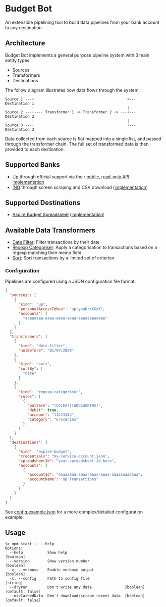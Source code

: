 # Budget Bot

An extensible pipelining tool to build data pipelines from your bank account to any destination.

## Architecture

Budget Bot implements a general purpose pipeline system with 3 main entity types:

- Sources
- Transformers
- Destinations

The follow diagram illustrates how data flows through the system:

```
Source 1 ---+                                          +--- Destination 1
            |                                          |
Source 2 ---+---- Transformer 1 -> Transformer 2 -> ---+--- Destination 2
            |                                          |
Source 3 ---+                                          +--- Destination 3
```

Data collected from each source is flat mapped into a single list, and passed through the transformer chain. The full set of transformed data is then provided to each destination.

## Supported Banks

- [Up](https://up.com.au/) through official support via their [public, read-only API](https://developer.up.com.au) [implementation](src/source/up/)
- [ING](https://www.ing.com.au/) through screen scraping and CSV download ([implementation](src/source/ing/))

## Supported Destinations

- [Aspire Budget Spreadsheet](https://www.aspirebudget.com/) ([implementation](src/destination/aspire/))

## Available Data Transformers

- [Date Filter](src/transformer/date_filter_transformer.ts): Filter transactions by their date
- [Regexp Categoriser](src/transformer/regexp_categoriser_transformer.ts): Apply a categorisation to transactions based on a regexp matching their memo field.
- [Sort](src/transformer/sort_transformer.ts): Sort transactions by a limited set of criterion

### Configuration

Pipelines are configured using a JSON configuration file format:

```json
{
  "sources": [
    {
      "kind": "up",
      "personalAccessToken": "up:yeah:XXXXX",
      "accounts": [
        "aaaaaaaa-aaaa-aaaa-aaaa-aaaaaaaaaaaa"
      ]
    }
  ],
  "transformers": [
    {
      "kind": "date-filter",
      "notBefore": "01/07/2020"
    },
    {
      "kind": "sort",
      "sortBy": [
        "date"
      ]
    },
    {
      "kind": "regexp-categoriser",
      "rules": [
        {
          "pattern": "(COLES)|(WOOLWORTHS)",
          "debit": true,
          "account": "11223344",
          "category": "Groceries"
        }
      ]
    }
  ],
  "destinations": [
    {
      "kind": "aspire-budget",
      "credentials": "my-service-account.json",
      "spreadsheetId": "your-spreadsheet-id-here",
      "accounts": [
        {
          "accountId": "aaaaaaaa-aaaa-aaaa-aaaa-aaaaaaaaaaaa",
          "accountName": "Up Transactions"
        }
      ]
    }
  ]
}
```

See [config.example.json](config.example.json) for a more complex/detailed configuration example.

## Usage

```
$> npm start -- --help
Options:
  --help           Show help                                           [boolean]
  --version        Show version number                                 [boolean]
  -v, --verbose    Enable verbose output                               [boolean]
  -c, --config     Path to config file                                  [string]
  --dryrun         Don't write any data               [boolean] [default: false]
  --useCachedData  Don't download/scrape recent data  [boolean] [default: false]
```
